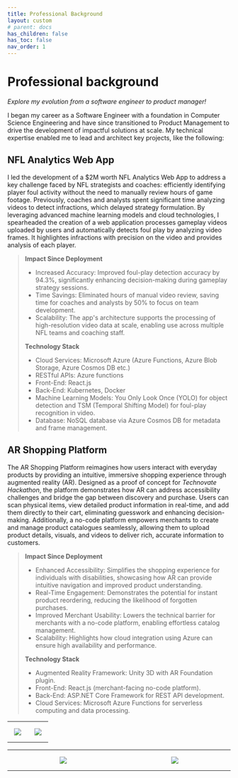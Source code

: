 ```yaml
---
title: Professional Background
layout: custom
# parent: docs
has_children: false
has_toc: false
nav_order: 1
---
```


# Professional background

_Explore my evolution from a software engineer to product manager!_

I began my career as a Software Engineer with a foundation in Computer Science Engineering and have since transitioned to Product Management to drive the development of impactful solutions at scale. My technical expertise enabled me to lead and architect key projects, like the following:

## NFL Analytics Web App

I led the development of a $2M worth NFL Analytics Web App to address a key challenge faced by NFL strategists and coaches: efficiently identifying player foul activity without the need to manually review hours of game footage. Previously, coaches and analysts spent significant time analyzing videos to detect infractions, which delayed strategy formulation. By leveraging advanced machine learning models and cloud technologies, I spearheaded the creation of a web application processes gameplay videos uploaded by users and automatically detects foul play by analyzing video frames. It highlightes infractions with precision on the video and provides analysis of each player.

> **Impact Since Deployment**
> - Increased Accuracy: Improved foul-play detection accuracy by 94.3%, significantly enhancing decision-making during gameplay strategy sessions.
> - Time Savings: Eliminated hours of manual video review, saving time for coaches and analysts by 50% to focus on team development.
> - Scalability: The app's architecture supports the processing of high-resolution video data at scale, enabling use across multiple NFL teams and coaching staff.
>
> **Technology Stack**
> - Cloud Services: Microsoft Azure (Azure Functions, Azure Blob Storage, Azure Cosmos DB etc.)
> - RESTful APIs: Azure functions
> - Front-End: React.js
> - Back-End: Kubernetes, Docker
> - Machine Learning Models: You Only Look Once (YOLO) for object detection and TSM (Temporal Shifting Model) for foul-play recognition in video.
> - Database: NoSQL database via Azure Cosmos DB for metadata and frame management.

## AR Shopping Platform

The AR Shopping Platform reimagines how users interact with everyday products by providing an intuitive, immersive shopping experience through augmented reality (AR). Designed as a proof of concept for *Technovate Hackathon*, the platform demonstrates how AR can address accessibility challenges and bridge the gap between discovery and purchase. Users can scan physical items, view detailed product information in real-time, and add them directly to their cart, eliminating guesswork and enhancing decision-making. Additionally, a no-code platform empowers merchants to create and manage product catalogues seamlessly, allowing them to upload product details, visuals, and videos to deliver rich, accurate information to customers.

> **Impact Since Deployment**
> - Enhanced Accessibility: Simplifies the shopping experience for individuals with disabilities, showcasing how AR can provide intuitive navigation and improved product understanding.
> - Real-Time Engagement: Demonstrates the potential for instant product reordering, reducing the likelihood of forgotten purchases.
> - Improved Merchant Usability: Lowers the technical barrier for merchants with a no-code platform, enabling effortless catalog management.
> - Scalability: Highlights how cloud integration using Azure can ensure high availability and performance.
>
> **Technology Stack**
> - Augmented Reality Framework: Unity 3D with AR Foundation plugin.
> - Front-End: React.js (merchant-facing no-code platform).
> - Back-End: ASP.NET Core Framework for REST API development.
> - Cloud Services: Microsoft Azure Functions for serverless computing and data processing.

<table style="width: 100%; border-collapse: collapse;">
  <tr>
      <td style="width: 50%; padding: 15px; border-right: none; text-align: center; vertical-align: middle;"> 
        <img src= "/engineered_by_ananya/assets/images/hackathon_ar_shopp.jpg">
      </td>
      <td style="width: 50%; padding: 15px; border-left: none; text-align: center; vertical-align: middle;">
        <img src= "/engineered_by_ananya/assets/images/hackathon_hololens.jpg"> 
      </td>
  </tr>
</table>


<table style="width: 100%; border-collapse: collapse; table-layout: fixed">
    <tr>
        <td style="width: 400px; height: auto; border-right: none; padding: 15px; text-align: center; vertical-align: middle;"> 
        <img src= "/engineered_by_ananya/assets/images/my_pic_hololens.jpg">
        </td>
        <td style="width: 400px; height: auto; border-left: none; padding: 15px; text-align: center; vertical-align: middle;"> 
        <img src= "/engineered_by_ananya/assets/images/my_pic_hackathon.jpg">
        </td>
    </tr>
</table>